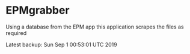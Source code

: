 # EPMgrabber
Using a database from the EPM app this application scrapes the files as required


Latest backup: Sun Sep 1 00:53:01 UTC 2019
